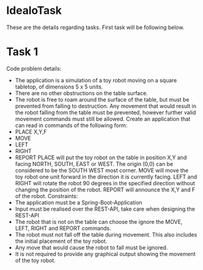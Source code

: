 # IdealoTask
These are the details regarding tasks. First task will be following below.
# Task 1

Code problem details:
- The application is a simulation of a toy robot moving on a square tabletop, of
dimensions 5 x 5 units.
- There are no other obstructions on the table surface.
- The robot is free to roam around the surface of the table, but must be prevented from
falling to destruction. Any movement that would result in the robot falling from the table must
be prevented, however further valid movement commands must still be allowed.
Create an application that can read in commands of the following form:
- PLACE X,Y,F
- MOVE
- LEFT
- RIGHT
- REPORT
PLACE will put the toy robot on the table in position X,Y and facing NORTH,
SOUTH, EAST or WEST. The origin (0,0) can be considered to be the SOUTH WEST
most corner.
MOVE will move the toy robot one unit forward in the direction it is currently facing.
LEFT and RIGHT will rotate the robot 90 degrees in the specified direction without
changing the position of the robot.
REPORT will announce the X,Y and F of the robot. 
Constraints:
- The application must be a Spring-Boot-Application
- Input must be realised over the REST-API, take care when designing the REST-API
- The robot that is not on the table can choose the ignore the MOVE, LEFT, RIGHT
and REPORT commands.
- The robot must not fall off the table during movement. This also includes the initial
placement of the toy robot.
- Any move that would cause the robot to fall must be ignored.
- It is not required to provide any graphical output showing the movement of the toy
robot. 
